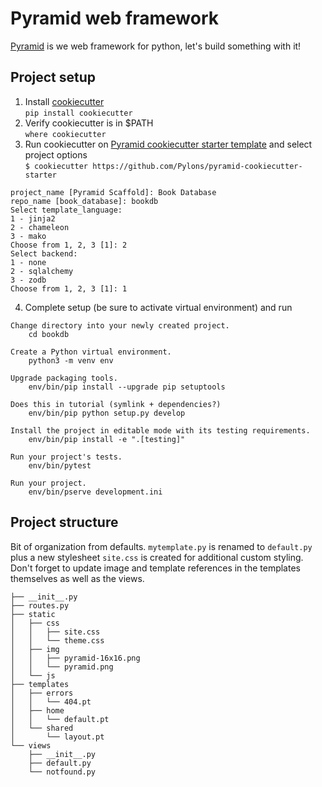 # Pyramid web framework

[Pyramid](https://trypyramid.com/) is we web framework for python, let's build something with it!

## Project setup
1. Install [cookiecutter](https://cookiecutter.readthedocs.io/en/stable/installation.html)  
`pip install cookiecutter`
2. Verify cookiecutter is in $PATH  
`where cookiecutter`
3. Run cookiecutter on [Pyramid cookiecutter starter template](https://github.com/Pylons/pyramid-cookiecutter-starter) and select project options  
`$ cookiecutter https://github.com/Pylons/pyramid-cookiecutter-starter`
```
project_name [Pyramid Scaffold]: Book Database
repo_name [book_database]: bookdb
Select template_language:
1 - jinja2
2 - chameleon
3 - mako
Choose from 1, 2, 3 [1]: 2
Select backend:
1 - none
2 - sqlalchemy
3 - zodb
Choose from 1, 2, 3 [1]: 1
```
4. Complete setup (be sure to activate virtual environment) and run
```
Change directory into your newly created project.
    cd bookdb

Create a Python virtual environment.
    python3 -m venv env

Upgrade packaging tools.
    env/bin/pip install --upgrade pip setuptools

Does this in tutorial (symlink + dependencies?)
	env/bin/pip python setup.py develop
    
Install the project in editable mode with its testing requirements.
    env/bin/pip install -e ".[testing]"

Run your project's tests.
    env/bin/pytest

Run your project.
    env/bin/pserve development.ini
```
## Project structure

Bit of organization from defaults. `mytemplate.py` is renamed to `default.py` plus a new stylesheet `site.css` is created for additional custom styling. Don't forget to update image and template references in the templates themselves as well as the views.
```
├── __init__.py
├── routes.py
├── static
│   ├── css
│   │   ├── site.css
│   │   └── theme.css
│   ├── img
│   │   ├── pyramid-16x16.png
│   │   └── pyramid.png
│   └── js
├── templates
│   ├── errors
│   │   └── 404.pt
│   ├── home
│   │   └── default.pt
│   └── shared
│       └── layout.pt
└── views
    ├── __init__.py
    ├── default.py
    └── notfound.py
```